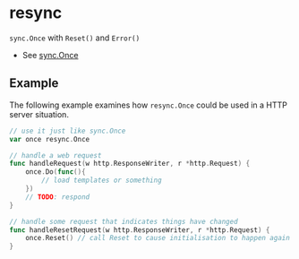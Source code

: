 # resync

`sync.Once` with `Reset()` and `Error()`

  * See [sync.Once](http://golang.org/pkg/sync/#Once)

## Example

The following example examines how `resync.Once` could be used in a HTTP server situation.

```go
// use it just like sync.Once
var once resync.Once

// handle a web request
func handleRequest(w http.ResponseWriter, r *http.Request) {
	once.Do(func(){
		// load templates or something
	})
	// TODO: respond
}

// handle some request that indicates things have changed
func handleResetRequest(w http.ResponseWriter, r *http.Request) {
	once.Reset() // call Reset to cause initialisation to happen again above
}
```